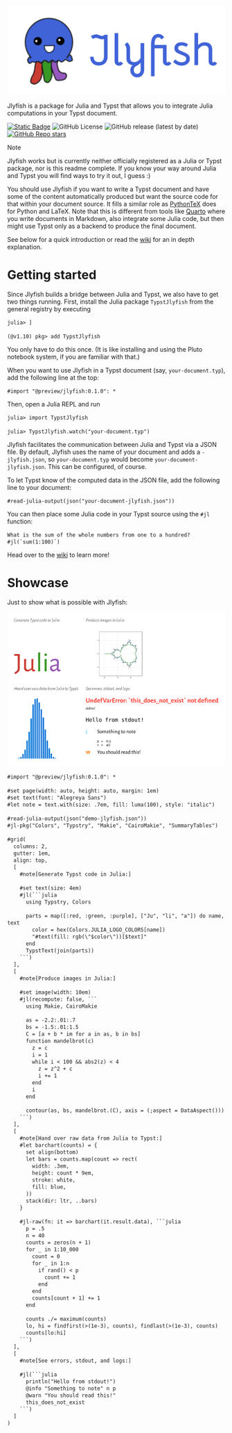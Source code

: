 ![logo](assets/logo.svg)

Jlyfish is a package for Julia and Typst that allows you to integrate Julia
computations in your Typst document.

[![Static Badge](https://img.shields.io/badge/docs-wiki-blue)](https://github.com/andreasKroepelin/TypstJlyfish.jl/wiki)
![GitHub License](https://img.shields.io/github/license/andreasKroepelin/TypstJlyfish.jl)
![GitHub release (latest by date)](https://img.shields.io/github/v/release/andreasKroepelin/TypstJlyfish.jl)
[![GitHub Repo stars](https://img.shields.io/github/stars/andreasKroepelin/TypstJlyfish.jl)](https://github.com/andreasKroepelin/TypstJlyfish.jl)

> [!NOTE]
> Jlyfish works but is currently neither officially registered as a Julia or
> Typst package, nor is this readme complete.
> If you know your way around Julia and Typst you will find ways to try it out,
> I guess :)

You should use Jlyfish if you want to write a Typst document and have some of the
content automatically produced but want the source code for that within your
document source.
It fills a similar role as [PythonTeX](https://github.com/gpoore/pythontex)
does for Python and LaTeX.
Note that this is different from tools like [Quarto](https://quarto.org/) where
you write documents in Markdown, also integrate some Julia code, but then might
use Typst only as a backend to produce the final document.

See below for a quick introduction or read the
[wiki](https://github.com/andreasKroepelin/TypstJlyfish.jl/wiki) for an in depth
explanation.

# Getting started

Since Jlyfish builds a bridge between Julia and Typst, we also have to get two
things running.
First, install the Julia package `TypstJlyfish` from the general registry by
executing
```julia-repl
julia> ]

(@v1.10) pkg> add TypstJlyfish
```
You only have to do this once.
(It is like installing and using the Pluto notebook system, if you are familiar
with that.)

When you want to use Jlyfish in a Typst document (say, `your-document.typ`),
add the following line at the top:
```typ
#import "@preview/jlyfish:0.1.0": *
```
Then, open a Julia REPL and run
```julia-repl
julia> import TypstJlyfish

julia> TypstJlyfish.watch("your-document.typ")
```

Jlyfish facilitates the communication between Julia and Typst via a JSON file.
By default, Jlyfish uses the name of your document and adds a `-jlyfish.json`,
so `your-document.typ` would become `your-document-jlyfish.json`.
This can be configured, of course.

To let Typst know of the computed data in the JSON file, add the following line
to your document:
```typ
#read-julia-output(json("your-document-jlyfish.json"))
```

You can then place some Julia code in your Typst source using the `#jl`
function:
```typ
What is the sum of the whole numbers from one to a hundred? #jl(`sum(1:100)`)
```

Head over to the [wiki](https://github.com/andreasKroepelin/TypstJlyfish.jl/wiki)
to learn more!

# Showcase

Just to show what is possible with Jlyfish:

![demo](examples/demo.svg)

````typ
#import "@preview/jlyfish:0.1.0": *

#set page(width: auto, height: auto, margin: 1em)
#set text(font: "Alegreya Sans")
#let note = text.with(size: .7em, fill: luma(100), style: "italic")

#read-julia-output(json("demo-jlyfish.json"))
#jl-pkg("Colors", "Typstry", "Makie", "CairoMakie", "SummaryTables")

#grid(
  columns: 2,
  gutter: 1em,
  align: top,
  [
    #note[Generate Typst code in Julia:]

    #set text(size: 4em)
    #jl(```julia
      using Typstry, Colors

      parts = map([:red, :green, :purple], ["Ju", "li", "a"]) do name, text
        color = hex(Colors.JULIA_LOGO_COLORS[name])
        "#text(fill: rgb(\"$color\"))[$text]"
      end
      TypstText(join(parts))
    ```)
  ],
  [
    #note[Produce images in Julia:]

    #set image(width: 10em)
    #jl(recompute: false, ```
      using Makie, CairoMakie

      as = -2.2:.01:.7
      bs = -1.5:.01:1.5
      C = [a + b * im for a in as, b in bs]
      function mandelbrot(c)
        z = c
        i = 1
        while i < 100 && abs2(z) < 4
          z = z^2 + c
          i += 1
        end
        i
      end

      contour(as, bs, mandelbrot.(C), axis = (;aspect = DataAspect()))
    ```)
  ],
  [
    #note[Hand over raw data from Julia to Typst:]
    #let barchart(counts) = {
      set align(bottom)
      let bars = counts.map(count => rect(
        width: .3em,
        height: count * 9em,
        stroke: white,
        fill: blue,
      ))
      stack(dir: ltr, ..bars)
    }

    #jl-raw(fn: it => barchart(it.result.data), ```julia
      p = .5
      n = 40
      counts = zeros(n + 1)
      for _ in 1:10_000
        count = 0
        for _ in 1:n
          if rand() < p
            count += 1
          end
        end
        counts[count + 1] += 1
      end

      counts ./= maximum(counts)
      lo, hi = findfirst(>(1e-3), counts), findlast(>(1e-3), counts)
      counts[lo:hi]
    ```)
  ],
  [
    #note[See errors, stdout, and logs:]

    #jl(```julia
      println("Hello from stdout!")
      @info "Something to note" n p
      @warn "You should read this!"
      this_does_not_exist
    ```)
  ]
)
````

